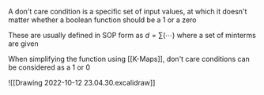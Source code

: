 A don't care condition is a specific set of input values, at which it doesn't matter whether a boolean function should be a 1 or a zero

These are usually defined in SOP form as $d =\sum(\cdots)$ where a set of minterms are given

When simplifying the function using [[K-Maps]], don't care conditions can be considered as a 1 or 0

![[Drawing 2022-10-12 23.04.30.excalidraw]]
